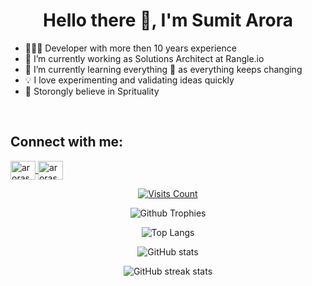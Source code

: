 <h1 align="center">Hello there 👋, I'm Sumit Arora</h1>

<ul>
  <li>👨🏻‍💻 Developer with more then 10 years experience</li>
  <li>🔭 I’m currently working as Solutions Architect at Rangle.io</li>
  <li>🌱 I’m currently learning everything 🤣 as everything keeps changing</li>
  <li>💡 I love experimenting and validating ideas quickly</li>
  <li>🧘 Storongly believe in Sprituality</li>
</ul>

<br/>

## Connect with me:

<p align="left">
  <a href="https://twitter.com/arorasumit" target="blank">
    <img align="center" src="https://cdn.jsdelivr.net/npm/simple-icons@3.0.1/icons/twitter.svg" alt="arorasumit" height="30" width="40" />
  </a>
  <a href="https://linkedin.com/in/arorasumit85" target="blank">
    <img align="center" src="https://cdn.jsdelivr.net/npm/simple-icons@3.0.1/icons/linkedin.svg" alt="arorasumit85" height="30" width="40" />
  </a>
</p>

<div align="center">

[![Visits Count](https://visitcount.itsvg.in/api?id=sumitarora&icon=5&color=3)](https://visitcount.itsvg.in)

![Github Trophies](https://github-profile-trophy.vercel.app/?username=sumitarora&row=2&column=4)

![Top Langs](https://github-readme-stats.vercel.app/api/top-langs/?username=sumitarora&langs_count=10&layout=compact)

![GitHub stats](https://github-readme-stats.vercel.app/api?username=sumitarora&show_icons=true)

![GitHub streak stats](https://github-readme-streak-stats.herokuapp.com/?user=sumitarora)
</div>
